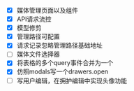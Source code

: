 - [x] 媒体管理页面以及组件
- [x] API请求流控
- [x] 模型修剪
- [x] 管理路径可配置
- [x] 请求记录忽略管理路径基础地址
- [ ] 媒体文件选择器
- [x] 将表格的多个query事件合并为一个
- [x] 仿照modals写一个drawers.open
- [ ] 写用户编辑，在拥护编辑中实现头像功能
